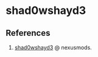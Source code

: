 # shad0wshayd3

## References

1. [shad0wshayd3](https://next.nexusmods.com/profile/shad0wshayd3/mods) @ nexusmods.
